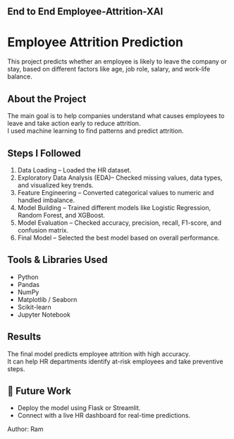 ## End to End Employee-Attrition-XAI

# Employee Attrition Prediction

This project predicts whether an employee is likely to leave the company or stay, based on different factors like age, job role, salary, and work-life balance.

## About the Project
The main goal is to help companies understand what causes employees to leave and take action early to reduce attrition.  
I used machine learning to find patterns and predict attrition.

##  Steps I Followed
1. Data Loading – Loaded the HR dataset.
2. Exploratory Data Analysis (EDA)– Checked missing values, data types, and visualized key trends.
3. Feature Engineering – Converted categorical values to numeric and handled imbalance.
4. Model Building – Trained different models like Logistic Regression, Random Forest, and XGBoost.
5. Model Evaluation – Checked accuracy, precision, recall, F1-score, and confusion matrix.
6. Final Model – Selected the best model based on overall performance.

##  Tools & Libraries Used
- Python  
- Pandas  
- NumPy  
- Matplotlib / Seaborn  
- Scikit-learn  
- Jupyter Notebook  

##  Results
The final model predicts employee attrition with high accuracy.  
It can help HR departments identify at-risk employees and take preventive steps.

## 🚀 Future Work
- Deploy the model using Flask or Streamlit.  
- Connect with a live HR dashboard for real-time predictions.

Author:
Ram
